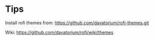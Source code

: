 # Tips
Install rofi themes from: https://github.com/davatorium/rofi-themes.git

Wiki: https://github.com/davatorium/rofi/wiki/themes
